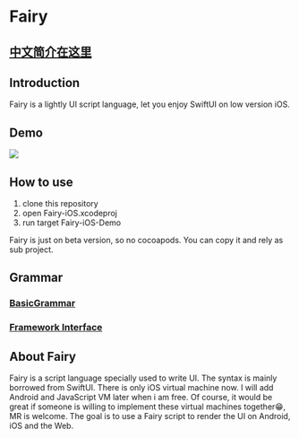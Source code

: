 # Fairy

## [中文简介在这里](./README_CN.md)

## Introduction

Fairy is a lightly UI script language, let you enjoy SwiftUI on low version iOS.



## Demo

<img src="/uploads/fairy.gif" align=center>



## How to use

1. clone this repository
2. open Fairy-iOS.xcodeproj
3. run target Fairy-iOS-Demo

Fairy is just on beta version, so no cocoapods. You can copy it and rely as sub project.


## Grammar
### [BasicGrammar](./grammarDoc.md)

### [Framework Interface](./frameworkDoc.md)


## About Fairy

Fairy is a script language specially used to write UI.
The syntax is mainly borrowed from SwiftUI.
There is only iOS virtual machine now.
I will add Android and JavaScript VM later when i am free.
Of course, it would be great if someone is willing to implement these virtual machines together😁, MR is welcome.
The goal is to use a Fairy script to render the UI on Android, iOS and the Web.